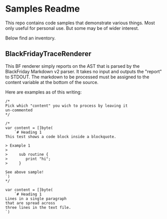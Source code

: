 # Samples Readme

This repo contains code samples that demonstrate various things.
Most only useful for personal use. But some may be of wider interest.

Below find an inventory.

## BlackFridayTraceRenderer

This BF renderer simply reports on the AST that is parsed by 
the BlackFriday Markdown v2 parser. It takes no input and outputs the 
"report" to STDOUT. The markdown to be processed must be assigned to the
content variable at the bottom of the source. 

Here are examples as of this writing:

```
/*
Pick which "content" you wich to process by leaving it
un-commented
*/

/*
var content = []byte(
	`# Heading 1
This test shows a code block inside a blockquote.

> Example 1
>
>     sub routine {
>        print "hi";
>     }

See above sample!
`)
*/

var content = []byte(
	`# Heading 1
Lines in a single paragraph
that are spread across
three lines in the text file.
`)
```